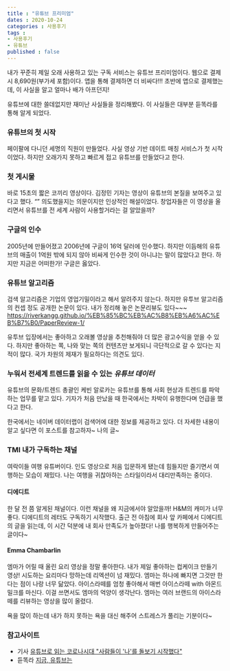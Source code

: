 ```yaml
---
title : "유튜브 프리미엄"
dates : 2020-10-24
categories : 사용후기
tags : 
- 사용후기
- 유튜브
published : false
---
```


내가 꾸준히 제일 오래 사용하고 있는 구독 서비스는 유튜브 프리미엄이다. 웹으로 결제시 8,690원(부가세 포함)이다. 앱을 통해 결제하면 더 비싸다!!! 초반에 앱으로 결제했는데, 이 사실을 알고 얼마나 배가 아프던지!

유튜브에 대한 쓸데없지만 재미난 사실들을 정리해봤다. 이 사실들은 대부분 듣똑라를 통해 알게 되었다.

### 유튜브의 첫 시작
페이팔에 다니던 세명의 직원이 만들었다. 사실 영상 기반 데이트 매칭 서비스가 첫 시작이었다. 하지만 오래가지 못하고 빠르게 접고 유튜브를 만들었다고 한다. 

### 첫 게시물
바로 15초의 짧은 코끼리 영상이다. 
김정민 기자는 영상이 유튜브의 본질을 보여주고 있다고 했다. “”
의도했을지는 의문이지만 인상적인 해설이었다. 창업자들은 이 영상을 올리면서 유튜브를 전 세계 사람이 사용할거라는 걸 알았을까?

### 구글의 인수
2005년에 만들어졌고 2006년에 구글이 16억 달러에 인수했다. 하지만 이듬해의 유튜브의 매출이 1억원 밖에 되지 않아 비싸게 인수한 것이 아니냐는 말이 많았다고 한다. 하지만 지금은 어떠한가! 구글은 옳았다.

### 유튜브 알고리즘
검색 알고리즘은 기업의 영업기밀이라고 해서 알려주지 않는다. 하지만 유투브 알고리즘의 컨셉 정도 공개한 논문이 있다. 내가 정리해 놓은 논문리뷰도 있다~~~ <https://riverkangg.github.io/%EB%85%BC%EB%AC%B8%EB%A6%AC%EB%B7%B0/PaperReview-1/>

유투브 입장에서는 좋아하고 오래볼 영상을 추천해줘야 더 많은 광고수익을 얻을 수 있다. 하지만 좋아하는 쪽, 나와 맞는 쪽의 컨텐츠만 보게되니 극단적으로 갈 수 있다는 지적이 많다. 국가 차원의 제재가 필요하다는 의견도 있다. 

### 누워서 전세계 트렌드를 읽을 수 있는 _유튜브 데이터_
유튜브의 문화/트렌드 총괄인 케빈 알로카는 유튜브를 통해 사회 현상과 트렌드를 파악하는 업무를 맡고 있다. 기자가 처음 만났을 때 한국에서는 차박이 유행한다며 언급을 했다고 한다.

한국에서는 네이버 데이터랩이 검색어에 대한 정보를 제공하고 있다. 더 자세한 내용이 알고 싶다면 이 포스트를 참고하자~ 나의 글~

### TMI 내가 구독하는 채널
여락이들
여행 유튜버이다. 인도 영상으로 처음 입문하게 됐는데 힘들지만 즐기면서 여행하는 모습이 재밌다. 나는 여행을 귀찮아하는 스타일이라서 대리만족하는 중이다.

#### 디에디트
한 달 전 쯤 알게된 채널이다. 이런 채널을 왜 지금에서야 알았을까! H&M의 캐미가 너무 좋다. 디에디트의 레터도 구독하기 시작했다. 출근 전 아침에 회사 앞 카페에서 디에디트의 글을 읽는데, 이 시간 덕분에 내 회사 만족도가 높아졌다! 나를 행복하게 만들어주는 글이다~

#### Emma Chambarlin
엠마가 어릴 때 올린 요리 영상을 정말 좋아한다. 내가 제일 좋아하는 컵케이크 만들기 영상! 시도하는 요리마다 망하는데 리엑션이 넘 재밌다. 
엠마는 하나에 빠지면 그것만 한다는 점이 나랑 너무 닮았다. 아이스라떼를 엄청 좋아해서 매번 아이스라떼 with 아몬드밀크를 마신다. 이걸 쓰면서도 엠마의 억양이 생각난다. 엠마는 여러 브랜드의 아이스라떼를 리뷰하는 영상을 많이 올렸다.


욕을 많이 하는데 내가 하지 못하는 욕을 대신 해주어 스트레스가 풀리는 기분이다~ 


### 참고사이트
- 기사 [유튜브로 읽는 코로나시대 "사람들이 '나'를 돌보기 시작했다"](https://news.joins.com/article/23858904)
- 듣똑라 [지금, 유튜브는](https://podcasts.apple.com/am/podcast/119-%EC%A7%80%EA%B8%88-%EC%9C%A0%ED%8A%9C%EB%B8%8C%EB%8A%94-f-%EA%B9%80%EC%A0%95%EB%AF%BC-it-%EA%B8%B0%EC%9E%90/id982902899?i=1000491210475)
